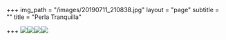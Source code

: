 +++
img_path = "/images/20190711_210838.jpg"
layout = "page"
subtitle = ""
title = "Perla Tranquilla"

+++
![](/images/000029.jpg)![](/images/000002.jpg)![](/images/CIMG9155.jpg)![](/images/000021.jpg)